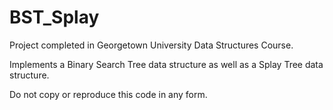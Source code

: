 # BST_Splay
Project completed in Georgetown University Data Structures Course. 

Implements a Binary Search Tree data structure as well as a Splay Tree data structure.

Do not copy or reproduce this code in any form.
